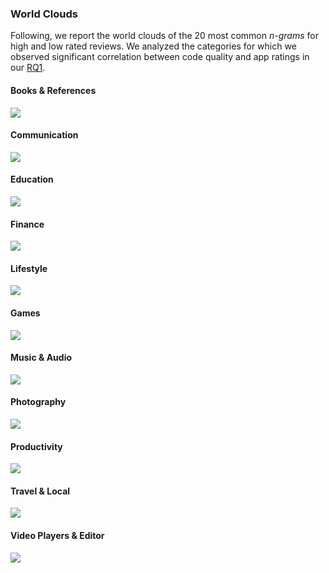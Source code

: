 ### World Clouds 

Following, we report the world clouds of the 20 most common _n-grams_ for high and low rated reviews.
We analyzed the categories for which we observed significant correlation between code quality and app ratings in our [RQ1][RQ1].

#### Books & References
![](/https://github.com/sealuzh/user-satisfaction/tree/master/figures/clouds/books.png)

#### Communication
![](/https://github.com/sealuzh/user-satisfaction/tree/master/figures/clouds/communication.png)

#### Education
![](/https://github.com/sealuzh/user-satisfaction/tree/master/figures/clouds/education.png)

#### Finance
![](/https://github.com/sealuzh/user-satisfaction/tree/master/figures/clouds/finance.png)

#### Lifestyle
![](/https://github.com/sealuzh/user-satisfaction/tree/master/figures/clouds/lifestyle.png)

#### Games
![](/https://github.com/sealuzh/user-satisfaction/tree/master/figures/clouds/games.png)

#### Music & Audio
![](/https://github.com/sealuzh/user-satisfaction/tree/master/figures/clouds/music.png)

#### Photography
![](/https://github.com/sealuzh/user-satisfaction/tree/master/figures/clouds/photography.png)

#### Productivity
![](/https://github.com/sealuzh/user-satisfaction/tree/master/figures/clouds/productivity.png)

#### Travel & Local
![](/https://github.com/sealuzh/user-satisfaction/tree/master/figures/clouds/travel.png)

#### Video Players & Editor
![](/https://github.com/sealuzh/user-satisfaction/tree/master/figures/clouds/video.png)

[RQ1]: https://github.com/sealuzh/user-satisfaction/blob/master/rqs/rq1.md
